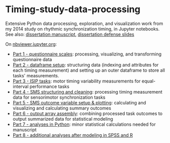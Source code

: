 # Timing-study-data-processing
Extensive Python data processing, exploration, and visualization work from my 2014 study on rhythmic synchronization timing, in Jupyter notebooks. See also: [dissertation manuscript](http://www.jenkinsc.com/documents/jenkins-dissertation.pdf), [dissertation defense slides](http://www.jenkinsc.com/documents/jenkins-diss-ppt.pdf)

On [nbviewer.jupyter.org](http://nbviewer.jupyter.org/github/coej/Timing-study-data-processing/):

* [Part 1 - questionnaire scales](http://nbviewer.jupyter.org/github/coej/Timing-study-data-processing/blob/master/Part%201%20-%20questionnaire%20scales%20-%202014-11.ipynb): processing, visualizing, and transforming questionnaire data
* [Part 2 - dataframe setup](http://nbviewer.jupyter.org/github/coej/Timing-study-data-processing/blob/master/Part%202%20-%20database%20construction%20-%202014-11.ipynb): structuring data (indexing and attributes for each timing measurement) and setting up an outer dataframe to store all tasks' measurements.
* [Part 3 - ISIP tasks](http://nbviewer.jupyter.org/github/coej/Timing-study-data-processing/blob/master/Part%203%20-%20ISIP%20tasks%20-%202014-11.ipynb): motor timing variability measurements for equal-interval performance tasks  
* [Part 4 - SMS structuring and cleaning](http://nbviewer.jupyter.org/github/coej/Timing-study-data-processing/blob/master/Part%204%20-%20SMS%20structuring%20and%20cleaning%20-%202014-11.ipynb): processing timing measurement data for sensorimotor synchronization tasks  
* [Part 5 - SMS outcome variable setup & plotting](http://nbviewer.jupyter.org/github/coej/Timing-study-data-processing/blob/master/Part%205%20-%20SMS%20outcome%20variable%20setup%20%26%20plotting%20-%202014-11.ipynb): calculating and visualizing and calculating summary outcomes  
* [Part 6 - output array assembly](http://nbviewer.jupyter.org/github/coej/Timing-study-data-processing/blob/master/Part%206%20-%20output%20array%20assembly%20-%202014-11.ipynb): combining processed task outcomes to output summarized data for statistical modeling  
* [Part 7 - analyses in Python](http://nbviewer.jupyter.org/github/coej/Timing-study-data-processing/blob/master/Part%207%20-%20analyses%20in%20python%20-%202014-11.ipynb): minor statistical calculations needed for manuscript    
* [Part 8 - additional analyses after modeling in SPSS and R](http://nbviewer.jupyter.org/github/coej/Timing-study-data-processing/blob/master/Part%208%20-%20additional%20analyses%20after%20SPSS-R%20modeling%20-%202014-11.ipynb)
